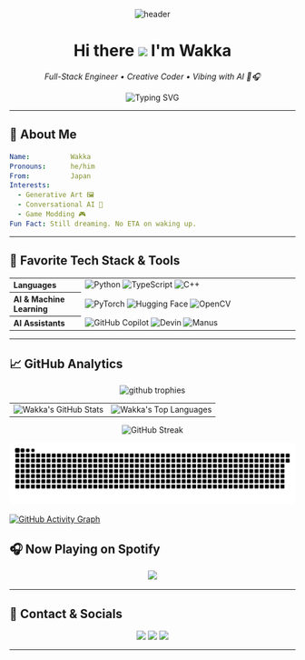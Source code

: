 <!-- ====== HEADER BANNER ====== -->
<p align="center">
  <img src="https://raw.githubusercontent.com/wakka810/wakka810/main/assets/header.gif" alt="header" />
</p>

<h1 align="center">
  Hi there 
  <img src="https://media.giphy.com/media/hvRJCLFzcasrR4ia7z/giphy.gif" width="32">
  I'm <strong>Wakka</strong>
</h1>
<p align="center">
  <em>Full-Stack Engineer • Creative Coder • Vibing with AI 🤖🎧</em>
</p>

<p align="center">
  <img src="https://readme-typing-svg.demolab.com?font=Fira+Code&weight=700&size=24&pause=1000&color=00F5A0&center=true&vCenter=true&width=435&height=45&lines=Welcome+to+my+GitHub;I+build+cool+things;I+train+models;I+love+open+source" alt="Typing SVG" />
</p>

---

## 🚀 About Me

```yaml
Name:          Wakka
Pronouns:      he/him
From:          Japan
Interests:
  - Generative Art 🖼️
  - Conversational AI 🤖
  - Game Modding 🎮
Fun Fact: Still dreaming. No ETA on waking up.
```

---

## 🧰 Favorite Tech Stack & Tools

<table border="0" cellpadding="10" cellspacing="0" width="100%">
  <tr>
    <th align="left" width="25%">Languages</th>
    <td>
      <img src="https://img.shields.io/badge/Python-3776AB?style=for-the-badge&logo=python&logoColor=white" alt="Python"/>
      <img src="https://img.shields.io/badge/TypeScript-3178C6?style=for-the-badge&logo=typescript&logoColor=white" alt="TypeScript"/>
      <img src="https://img.shields.io/badge/C%2B%2B-00599C?style=for-the-badge&logo=c%2B%2B&logoColor=white" alt="C++"/>
    </td>
  </tr>
  <tr>
    <th align="left">AI & Machine Learning</th>
    <td>
      <img src="https://img.shields.io/badge/PyTorch-EE4C2C?style=for-the-badge&logo=pytorch&logoColor=white" alt="PyTorch"/>
      <img src="https://img.shields.io/badge/Hugging%20Face-FFBF00?style=for-the-badge&logo=huggingface&logoColor=white" alt="Hugging Face"/>
      <img src="https://img.shields.io/badge/OpenCV-5C3EE8?style=for-the-badge&logo=opencv&logoColor=white" alt="OpenCV"/>
    </td>
  </tr>
  <tr>
    <th align="left">AI Assistants</th>
    <td>
      <img src="https://img.shields.io/badge/Copilot-6E5494?style=for-the-badge&logo=github&logoColor=white" alt="GitHub Copilot"/>
      <img src="https://img.shields.io/badge/Devin-AI%20Engineer-242938?style=for-the-badge&logo=openai&logoColor=white" alt="Devin"/>
      <img src="https://img.shields.io/badge/Manus-General%20AI-FF4E00?style=for-the-badge&logo=ai&logoColor=white" alt="Manus"/>
    </td>
  </tr>
</table>

---

## 📈 GitHub Analytics

<div align="center">
  <picture>
    <source media="(prefers-color-scheme: dark)" srcset="https://github-profile-trophy.vercel.app/?username=wakka810&theme=onedark">
    <source media="(prefers-color-scheme: light)" srcset="https://github-profile-trophy.vercel.app/?username=wakka810">
    <img alt="github trophies" src="https://github-profile-trophy.vercel.app/?username=wakka810">
  </picture>
</div>

<div align="center">
  <table>
    <tr>
      <td>
        <img src="https://github-readme-stats.vercel.app/api?username=wakka810&show_icons=true&theme=tokyonight&include_all_commits=true&count_private=true&hide=issues" alt="Wakka's GitHub Stats"/>
      </td>
      <td>
        <img src="https://github-readme-stats.vercel.app/api/top-langs/?username=wakka810&theme=tokyonight&langs_count=10&hide=html,css" alt="Wakka's Top Languages"/>
      </td>
    </tr>
  </table>
</div>

<p align="center">
  <img src="https://github-readme-streak-stats.herokuapp.com/?user=wakka810&theme=tokyonight" alt="GitHub Streak" />
</p>

<picture>
  <source media="(prefers-color-scheme: dark)" srcset="https://raw.githubusercontent.com/wakka810/wakka810/refs/heads/main/img/snake-dark.svg">
  <source media="(prefers-color-scheme: light)" srcset="https://raw.githubusercontent.com/wakka810/wakka810/refs/heads/main/img/snake.svg">
  <img alt="github contribution grid snake animation" src="https://raw.githubusercontent.com/wakka810/wakka810/refs/heads/main/img/snake.svg">
</picture>

[![GitHub Activity Graph](https://github-readme-activity-graph.vercel.app/graph?username=wakka810&theme=react-dark&area=true&hide_border=true)](https://github.com/wakka810)

<!--
---
## ✍️ Latest Blog Posts
-->
<!-- BLOG-POST-LIST:START -->
<!-- BLOG-POST-LIST:END -->
<!--
---
-->

## 🎧 Now Playing on Spotify
<p align="center">
  <img src="https://spotify-github-profile.kittinanx.com/api/view?uid=31hhiwuvhpqyjudv3np354hjhymi&cover_image=true&theme=default&show_offline=false&background_color=121212&interchange=false" />
</p>

---

## 🤝 Contact & Socials
<p align="center">
  <a href="mailto:wakka810p@gmail.com"><img src="https://img.shields.io/badge/Email-EA4335?style=for-the-badge&logo=gmail&logoColor=white"></a>
  <a href="https://twitter.com/wakka810p"><img src="https://img.shields.io/badge/Twitter-1DA1F2?style=for-the-badge&logo=twitter&logoColor=white"></a>
  <a href="#"><img src="https://img.shields.io/badge/Discord-810i-7289DA?style=for-the-badge&logo=discord&logoColor=white"></a>
</p>

  <!-- <a href="https://linkedin.com/in/yourhandle"><img src="https://img.shields.io/badge/LinkedIn-0077B5?style=for-the-badge&logo=linkedin&logoColor=white"></a> -->
</p>

---
<!--
<p align="center">
  <img src="https://raw.githubusercontent.com/wakka810/wakka810/main/assets/footer.gif" alt="footer" />
</p>
-->
